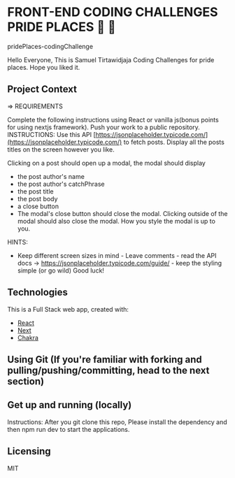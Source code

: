 # FRONT-END CODING CHALLENGES PRIDE PLACES  👋 🔭
pridePlaces-codingChallenge

Hello Everyone, This is Samuel Tirtawidjaja Coding Challenges for pride places. Hope you liked it. 

## Project Context
=> REQUIREMENTS

Complete the following instructions using React or vanilla js(bonus points for using nextjs framework).
Push your work to a public repository.
INSTRUCTIONS:
Use this API [https://jsonplaceholder.typicode.com/](https://jsonplaceholder.typicode.com/) to fetch posts.
Display all the posts titles on the screen however you like.

Clicking on a post should open up a modal, the modal should display
- the post author's name
- the post author's catchPhrase
- the post title
- the post body
- a close button
- The modal's close button should close the modal. Clicking outside of the modal should also close the modal. How you style the modal is up to you.

HINTS:
- Keep different screen sizes in mind - Leave comments - read the API docs -> https://jsonplaceholder.typicode.com/guide/ - keep the styling simple (or go wild)
Good luck!

## Technologies
This is a Full Stack web app, created with:
- [React](http://reactjs.org/)
- [Next](https://nextjs.org/)
- [Chakra](https://chakra-ui.com/)

## Using Git (If you're familiar with forking and pulling/pushing/committing, head to the next section)
## Get up and running (locally)
Instructions: After you git clone this repo, Please install the dependency and then npm run dev to start the applications.

## Licensing
MIT
